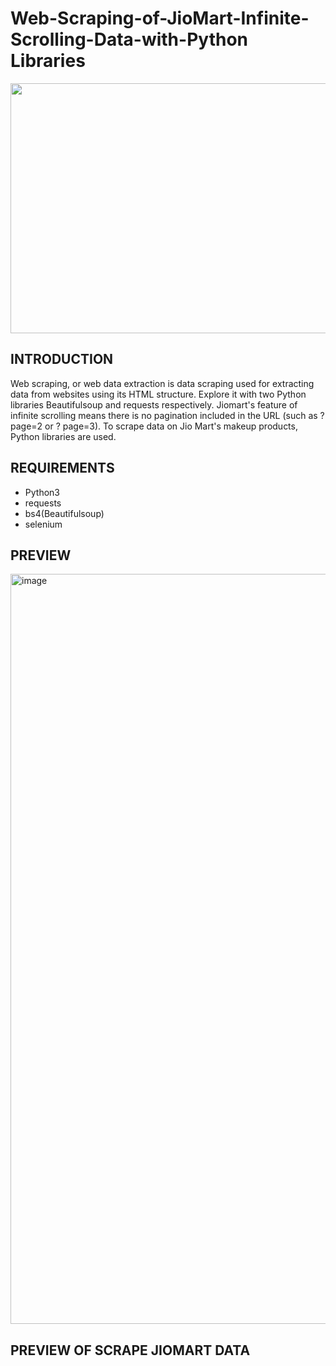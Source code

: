 # Web-Scraping-of-JioMart-Infinite-Scrolling-Data-with-Python Libraries
<img src="https://github.com/ritikaga/Web-Scraping-data-with-python/assets/66274316/e00c0677-00f5-40a7-b31d-36f5304b4d82" width=1200 height=400>

## INTRODUCTION
Web scraping, or web data extraction is data scraping used for extracting data from websites using its HTML structure. Explore it with two Python libraries Beautifulsoup and requests respectively.
Jiomart's feature of infinite scrolling means there is no pagination included in the URL (such as ?page=2 or ? page=3). To scrape data on Jio Mart's makeup products, Python libraries are used.

## REQUIREMENTS
* Python3
* requests
* bs4(Beautifulsoup)
* selenium

## PREVIEW
<img width="1200" alt="image" src="https://github.com/ritikaga/Web-Scraping-data-with-python/assets/66274316/af7261d6-88c4-40fc-93c0-a1201f55703c">

## PREVIEW OF SCRAPE JIOMART DATA





